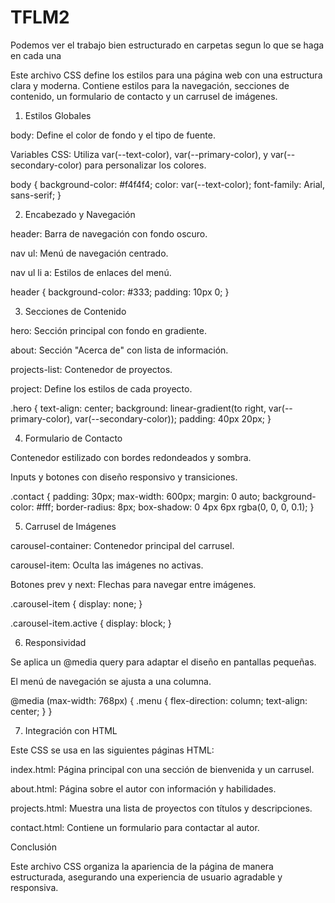 # TFLM2
Podemos ver el trabajo bien estructurado en carpetas segun lo que se haga en cada una


Este archivo CSS define los estilos para una página web con una estructura clara y moderna. Contiene estilos para la navegación, secciones de contenido, un formulario de contacto y un carrusel de imágenes.

1. Estilos Globales

body: Define el color de fondo y el tipo de fuente.

Variables CSS: Utiliza var(--text-color), var(--primary-color), y var(--secondary-color) para personalizar los colores.

body {
    background-color: #f4f4f4;
    color: var(--text-color);
    font-family: Arial, sans-serif;
}

2. Encabezado y Navegación

header: Barra de navegación con fondo oscuro.

nav ul: Menú de navegación centrado.

nav ul li a: Estilos de enlaces del menú.

header {
    background-color: #333;
    padding: 10px 0;
}

3. Secciones de Contenido

hero: Sección principal con fondo en gradiente.

about: Sección "Acerca de" con lista de información.

projects-list: Contenedor de proyectos.

project: Define los estilos de cada proyecto.

.hero {
    text-align: center;
    background: linear-gradient(to right, var(--primary-color), var(--secondary-color));
    padding: 40px 20px;
}

4. Formulario de Contacto

Contenedor estilizado con bordes redondeados y sombra.

Inputs y botones con diseño responsivo y transiciones.

.contact {
    padding: 30px;
    max-width: 600px;
    margin: 0 auto;
    background-color: #fff;
    border-radius: 8px;
    box-shadow: 0 4px 6px rgba(0, 0, 0, 0.1);
}

5. Carrusel de Imágenes

carousel-container: Contenedor principal del carrusel.

carousel-item: Oculta las imágenes no activas.

Botones prev y next: Flechas para navegar entre imágenes.

.carousel-item {
    display: none;
}

.carousel-item.active {
    display: block;
}

6. Responsividad

Se aplica un @media query para adaptar el diseño en pantallas pequeñas.

El menú de navegación se ajusta a una columna.

@media (max-width: 768px) {
    .menu {
        flex-direction: column;
        text-align: center;
    }
}

7. Integración con HTML

Este CSS se usa en las siguientes páginas HTML:

index.html: Página principal con una sección de bienvenida y un carrusel.

about.html: Página sobre el autor con información y habilidades.

projects.html: Muestra una lista de proyectos con títulos y descripciones.

contact.html: Contiene un formulario para contactar al autor.

Conclusión

Este archivo CSS organiza la apariencia de la página de manera estructurada, asegurando una experiencia de usuario agradable y responsiva.

